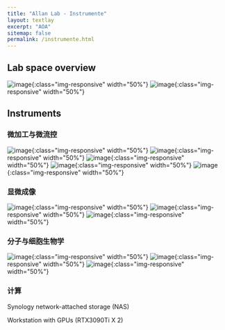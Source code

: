 ```yaml
---
title: "Allan Lab - Instrumente"
layout: textlay
excerpt: "AOA"
sitemap: false
permalink: /instrumente.html
---
```



## Lab space overview
![image](/images/inst/lab_view.jpg){:class="img-responsive" width="50%"}
![image](/images/inst/lab_board.jpg){:class="img-responsive" width="50%"}


## Instruments

### 微加工与微流控 
![image](/images/inst/photolitho1.jpg){:class="img-responsive" width="50%"}
![image](/images/inst/photolitho2.jpg){:class="img-responsive" width="50%"}
![image](/images/inst/soft_litho.jpg){:class="img-responsive" width="50%"}
![image](/images/inst/plasma.jpg){:class="img-responsive" width="50%"}
![image](/images/inst/threed_printer.jpg){:class="img-responsive" width="50%"}

### 显微成像 
![image](/images/inst/fads.jpg){:class="img-responsive" width="50%"}
![image](/images/inst/microfluidics_imaging.jpg){:class="img-responsive" width="50%"}
![image](/images/inst/nikon_ti2e.jpg){:class="img-responsive" width="50%"}



### 分子与细胞生物学 
![image](/images/inst/pcr.jpg){:class="img-responsive" width="50%"}
![image](/images/inst/clean_bench.jpg){:class="img-responsive" width="50%"}
![image](/images/inst/incubator.jpg){:class="img-responsive" width="50%"}

### 计算
Synology network-attached storage (NAS)

Workstation with GPUs (RTX3090Ti X 2)
